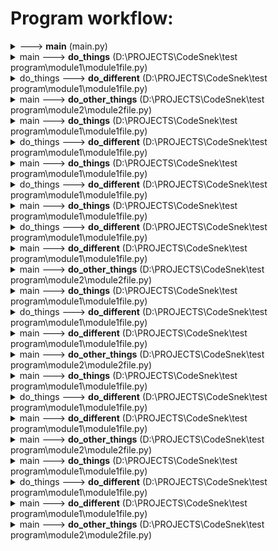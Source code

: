 # Program workflow:

<details>
<summary><module> ---> <b>main</b> (main.py)</summary>

This is a docstring lalala
tralala
</details>

        
<details>
<summary>    main ---> <b>do_things</b> (D:\PROJECTS\CodeSnek\test program\module1\module1file.py)</summary>

woah boi is that a docstring?
</details>

        
<details>
<summary>        do_things ---> <b>do_different</b> (D:\PROJECTS\CodeSnek\test program\module1\module1file.py)</summary>


</details>

        
<details>
<summary>    main ---> <b>do_other_things</b> (D:\PROJECTS\CodeSnek\test program\module2\module2file.py)</summary>


</details>

        
<details>
<summary>    main ---> <b>do_things</b> (D:\PROJECTS\CodeSnek\test program\module1\module1file.py)</summary>

woah boi is that a docstring?
</details>

        
<details>
<summary>        do_things ---> <b>do_different</b> (D:\PROJECTS\CodeSnek\test program\module1\module1file.py)</summary>


</details>

        
<details>
<summary>    main ---> <b>do_things</b> (D:\PROJECTS\CodeSnek\test program\module1\module1file.py)</summary>

woah boi is that a docstring?
</details>

        
<details>
<summary>        do_things ---> <b>do_different</b> (D:\PROJECTS\CodeSnek\test program\module1\module1file.py)</summary>


</details>

        
<details>
<summary>    main ---> <b>do_things</b> (D:\PROJECTS\CodeSnek\test program\module1\module1file.py)</summary>

woah boi is that a docstring?
</details>

        
<details>
<summary>        do_things ---> <b>do_different</b> (D:\PROJECTS\CodeSnek\test program\module1\module1file.py)</summary>


</details>

        
<details>
<summary>    main ---> <b>do_different</b> (D:\PROJECTS\CodeSnek\test program\module1\module1file.py)</summary>


</details>

        
<details>
<summary>    main ---> <b>do_other_things</b> (D:\PROJECTS\CodeSnek\test program\module2\module2file.py)</summary>


</details>

        
<details>
<summary>    main ---> <b>do_things</b> (D:\PROJECTS\CodeSnek\test program\module1\module1file.py)</summary>

woah boi is that a docstring?
</details>

        
<details>
<summary>        do_things ---> <b>do_different</b> (D:\PROJECTS\CodeSnek\test program\module1\module1file.py)</summary>


</details>

        
<details>
<summary>    main ---> <b>do_different</b> (D:\PROJECTS\CodeSnek\test program\module1\module1file.py)</summary>


</details>

        
<details>
<summary>    main ---> <b>do_other_things</b> (D:\PROJECTS\CodeSnek\test program\module2\module2file.py)</summary>


</details>

        
<details>
<summary>    main ---> <b>do_things</b> (D:\PROJECTS\CodeSnek\test program\module1\module1file.py)</summary>

woah boi is that a docstring?
</details>

        
<details>
<summary>        do_things ---> <b>do_different</b> (D:\PROJECTS\CodeSnek\test program\module1\module1file.py)</summary>


</details>

        
<details>
<summary>    main ---> <b>do_different</b> (D:\PROJECTS\CodeSnek\test program\module1\module1file.py)</summary>


</details>

        
<details>
<summary>    main ---> <b>do_other_things</b> (D:\PROJECTS\CodeSnek\test program\module2\module2file.py)</summary>


</details>

        
<details>
<summary>    main ---> <b>do_things</b> (D:\PROJECTS\CodeSnek\test program\module1\module1file.py)</summary>

woah boi is that a docstring?
</details>

        
<details>
<summary>        do_things ---> <b>do_different</b> (D:\PROJECTS\CodeSnek\test program\module1\module1file.py)</summary>


</details>

        
<details>
<summary>    main ---> <b>do_different</b> (D:\PROJECTS\CodeSnek\test program\module1\module1file.py)</summary>


</details>

        
<details>
<summary>    main ---> <b>do_other_things</b> (D:\PROJECTS\CodeSnek\test program\module2\module2file.py)</summary>


</details>

        
